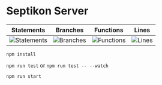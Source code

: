 # Septikon Server
| Statements                  | Branches                | Functions                 | Lines                |
| --------------------------- | ----------------------- | ------------------------- | -------------------- |
| ![Statements](https://img.shields.io/badge/Coverage-81.22%25-yellow.svg) | ![Branches](https://img.shields.io/badge/Coverage-74.04%25-red.svg) | ![Functions](https://img.shields.io/badge/Coverage-81.95%25-yellow.svg) | ![Lines](https://img.shields.io/badge/Coverage-84.24%25-yellow.svg)    |

`npm install`

`npm run test` or `npm run test -- --watch`

`npm run start`